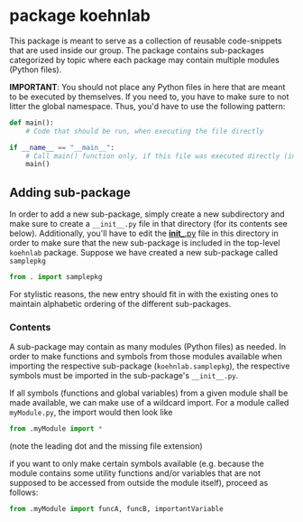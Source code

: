 # package koehnlab

This package is meant to serve as a collection of reusable code-snippets that are used inside our group. The package contains sub-packages categorized
by topic where each package may contain multiple modules (Python files).

**IMPORTANT**: You should not place any Python files in here that are meant to be executed by themselves. If you need to, you have to make sure to not
litter the global namespace. Thus, you'd have to use the following pattern:
```python
def main():
    # Code that should be run, when executing the file directly

if __name__ == "__main__":
    # Call main() function only, if this file was executed directly (instead of only being imported)
    main()
```


## Adding sub-package

In order to add a new sub-package, simply create a new subdirectory and make sure to create a `__init__.py` file in that directory (for its contents
see below). Additionally, you'll have to edit the [__init___.py](__init__.py) file in this directory in order to make sure that the new sub-package is
included in the top-level `koehnlab` package. Suppose we have created a new sub-package called `samplepkg`
```python
from . import samplepkg
```

For stylistic reasons, the new entry should fit in with the existing ones to maintain alphabetic ordering of the different sub-packages.


### Contents

A sub-package may contain as many modules (Python files) as needed. In order to make functions and symbols from those modules available when importing
the respective sub-package (`koehnlab.samplepkg`), the respective symbols must be imported in the sub-package's `__init__.py`.

If all symbols (functions and global variables) from a given module shall be made available, we can make use of a wildcard import. For a module called
`myModule.py`, the import would then look like
```python
from .myModule import *
```
(note the leading dot and the missing file extension)

if you want to only make certain symbols available (e.g. because the module contains some utility functions and/or variables that are not supposed to
be accessed from outside the module itself), proceed as follows:
```python
from .myModule import funcA, funcB, importantVariable
```

